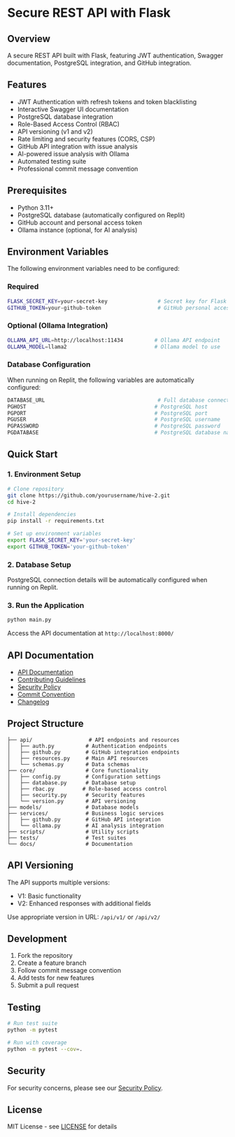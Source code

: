 # Secure REST API with Flask

## Overview
A secure REST API built with Flask, featuring JWT authentication, Swagger documentation, PostgreSQL integration, and GitHub integration.

## Features
- JWT Authentication with refresh tokens and token blacklisting
- Interactive Swagger UI documentation
- PostgreSQL database integration
- Role-Based Access Control (RBAC)
- API versioning (v1 and v2)
- Rate limiting and security features (CORS, CSP)
- GitHub API integration with issue analysis
- AI-powered issue analysis with Ollama
- Automated testing suite
- Professional commit message convention

## Prerequisites
- Python 3.11+
- PostgreSQL database (automatically configured on Replit)
- GitHub account and personal access token
- Ollama instance (optional, for AI analysis)

## Environment Variables
The following environment variables need to be configured:

### Required
```bash
FLASK_SECRET_KEY=your-secret-key                # Secret key for Flask application
GITHUB_TOKEN=your-github-token                  # GitHub personal access token
```

### Optional (Ollama Integration)
```bash
OLLAMA_API_URL=http://localhost:11434          # Ollama API endpoint
OLLAMA_MODEL=llama2                            # Ollama model to use
```

### Database Configuration
When running on Replit, the following variables are automatically configured:
```bash
DATABASE_URL                                    # Full database connection URL
PGHOST                                         # PostgreSQL host
PGPORT                                         # PostgreSQL port
PGUSER                                         # PostgreSQL username
PGPASSWORD                                     # PostgreSQL password
PGDATABASE                                     # PostgreSQL database name
```

## Quick Start

### 1. Environment Setup
```bash
# Clone repository
git clone https://github.com/yourusername/hive-2.git
cd hive-2

# Install dependencies
pip install -r requirements.txt

# Set up environment variables
export FLASK_SECRET_KEY='your-secret-key'
export GITHUB_TOKEN='your-github-token'
```

### 2. Database Setup
PostgreSQL connection details will be automatically configured when running on Replit.

### 3. Run the Application
```bash
python main.py
```

Access the API documentation at `http://localhost:8000/`

## API Documentation
- [API Documentation](docs/API.md)
- [Contributing Guidelines](CONTRIBUTING.md)
- [Security Policy](docs/SECURITY.md)
- [Commit Convention](COMMIT_CONVENTION.md)
- [Changelog](CHANGELOG.md)

## Project Structure
```
├── api/                  # API endpoints and resources
│   ├── auth.py          # Authentication endpoints
│   ├── github.py        # GitHub integration endpoints
│   ├── resources.py     # Main API resources
│   └── schemas.py       # Data schemas
├── core/                # Core functionality
│   ├── config.py        # Configuration settings
│   ├── database.py      # Database setup
│   ├── rbac.py         # Role-based access control
│   ├── security.py      # Security features
│   └── version.py       # API versioning
├── models/              # Database models
├── services/            # Business logic services
│   ├── github.py        # GitHub API integration
│   └── ollama.py        # AI analysis integration
├── scripts/             # Utility scripts
├── tests/               # Test suites
└── docs/                # Documentation
```

## API Versioning
The API supports multiple versions:
- V1: Basic functionality
- V2: Enhanced responses with additional fields

Use appropriate version in URL: `/api/v1/` or `/api/v2/`

## Development
1. Fork the repository
2. Create a feature branch
3. Follow commit message convention
4. Add tests for new features
5. Submit a pull request

## Testing
```bash
# Run test suite
python -m pytest

# Run with coverage
python -m pytest --cov=.
```

## Security
For security concerns, please see our [Security Policy](docs/SECURITY.md).

## License
MIT License - see [LICENSE](LICENSE) for details
